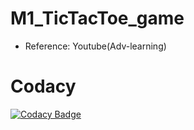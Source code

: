 # M1_TicTacToe_game

* Reference: Youtube(Adv-learning)

# Codacy
[![Codacy Badge](https://app.codacy.com/project/badge/Grade/857998be76784c20b3b955d40f065ce0)](https://www.codacy.com/gh/naveenrathod/M1_TicTacToe_game/dashboard?utm_source=github.com&amp;utm_medium=referral&amp;utm_content=naveenrathod/M1_TicTacToe_game&amp;utm_campaign=Badge_Grade)

